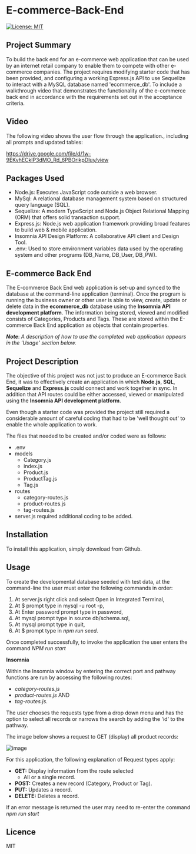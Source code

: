 # E-commerce-Back-End

[![License: MIT](https://img.shields.io/badge/license-MIT-yellow.svg)](https://opensource.org/licenses/MIT)

## Project Summary
To build the back end for an e-commerce web application that can be used by an internet retail company to enable them to 
compete with other e-commerce companies. The project requires modifying starter code that has been provided, and configuring 
a working Express.js API to use Sequelize to interact with a MySQL database named 'ecommerce_db'. To include a walkthrough video 
that demonstrates the functionality of the e-commerce back end in accordance with the requirements set out in the acceptance criteria. 

## Video

The following video shows the user flow through the application., including all prompts and updated tables:

https://drive.google.com/file/d/1w-9EKvhECklP3dMO_Rd_6PBOrikpDluy/view


## Packages Used

- Node.js: Executes JavaScript code outside a web browser.
- MySql: A relational database management system based on structured query language (SQL).    
- Sequelize: A modern TypeScript and Node.js Object Relational Mapping (ORM) that offers solid transaction support.
- Express.js: Node.js web application framework providing broad features to build web & mobile application.
- Insomnia API Design Platform: A collaborative API client and Design Tool.
- .env: Used to store environment variables data used by the operating system and other programs (DB_Name, DB_User, DB_PW).

## E-commerce Back End

The E-commerce Back End web application is set-up and synced to the database at the command-line application (terminal).  Once
the program is running the business owner or other user is able to view, create, update or delete data in the **ecommerce_db**
database using the **Insomnia API development platform**. The information being stored, viewed and modified consists of Categories, Products and Tags. 
These are stored within the E-commerce Back End application as objects that contain properties. 

***Note***: *A description of how to use the completed web application appears in the 'Usage' section below.*

## Project Description

The objective of this project was not just to produce an E-commerce Back End, it was to effectively create an application in which
**Node.js**, **SQL**, **Sequelize** and **Express.js** could connect and work together in sync. In addition that API routes could 
be either accessed, viewed or manipulated using the **Insomnia API development platform**.

Even though a starter code was provided the project still required a considerable amount of careful coding that had to be 
'well thought out' to enable the whole application to work.

The files that needed to be created and/or coded were as follows:
- .env
- models
  - Category.js
  - index.js
  - Product.js
  - ProductTag.js
  - Tag.js
- routes
  - category-routes.js
  - product-routes.js
  - tag-routes.js
- server.js required additional coding to be added.   
## Installation 

To install this application, simply download from Github.

## Usage

To create the developmental database seeded with test data, at the command-line the user must enter the following commands in order:

1. At server.js right click and select Open in Integrated Terminal,
2. At $ prompt type in mysql -u root -p,
3. At Enter password prompt type in password,
4. At mysql prompt type in source db/schema.sql,
5. At mysql prompt type in quit,
6. At $ prompt type in *npm run seed*.

Once completed successfully, to invoke the application the user enters the command *NPM run start*

**Insomnia**

Within the Insomnia window by entering the correct port and pathway functions are run by accessing the following routes:

- *category-routes.js* 
- *product-routes.js* AND
- *tag-routes.js*. 

The user chooses the requests type from a drop down menu and has the option to select all records or narrows the search by adding the 'id' to the pathway.

The image below shows a request to GET (display) all product records:

![image](https://user-images.githubusercontent.com/115671306/222353106-97285291-d7d4-4c61-a591-a09566ae4502.png)

For this application, the following explanation of Request types apply:

- **GET:** Display information from the route selected
     - All or a single record.
- **POST:** Creates a new record (Category, Product or Tag).
- **PUT:** Updates a record.
- **DELETE:** Deletes a record.

If an error message is returned the user may need to re-enter the command *npm run start*

## Licence

MIT